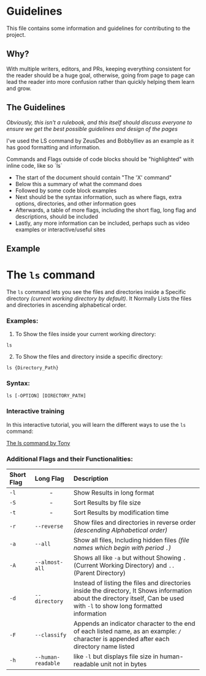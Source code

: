 # Guidelines
This file contains some information and guidelines for contributing to the project.

## Why?
With multiple writers, editors, and PRs, keeping everything consistent for the reader should be a huge goal,
otherwise, going from page to page can lead the reader into more confusion rather than quickly helping them learn and grow.

## The Guidelines
*Obviously, this isn't a rulebook, and this itself should discuss everyone to ensure we get the best possible guidelines and design of the pages*

I've used the LS command by ZeusDes and BobbyIliev as an example as it has good formatting and information.

Commands and Flags outside of code blocks should be "highlighted" with inline code, like so \`ls`



- The start of the document should contain "The 'X' command"
- Below this a summary of what the command does
- Followed by some code block examples
- Next should be the syntax information, such as where flags, extra options, directories, and other information goes
- Afterwards, a table of more flags, including the short flag, long flag and descriptions, should be included
- Lastly, any more information can be included, perhaps such as video examples or interactive/useful sites


## Example



# The `ls` command

The `ls` command lets you see the files and directories inside a Specific directory *(current working directory by default)*.
It Normally Lists the files and directories in ascending alphabetical order.

### Examples:

1. To Show the files inside your current working directory:

```
ls
```

2. To Show the files and directory inside a specific directory:

```
ls {Directory_Path}
```

### Syntax:

```
ls [-OPTION] [DIRECTORY_PATH]
```

### Interactive training

In this interactive tutorial, you will learn the different ways to use the `ls` command:

[The ls command by Tony](https://devdojo.com/tnylea/ls-command)

### Additional Flags and their Functionalities:

|**Short Flag**   |**Long Flag**   |**Description**   |
|:---|:---|:---|
|`-l`|<center>-</center>|Show Results in long format|
|`-S`|<center>-</center>|Sort Results by file size|
|`-t`|<center>-</center>|Sort Results by modification time|
|`-r`|`--reverse`|Show files and directories in reverse order *(descending Alphabetical order)*|
|`-a`|`--all`|Show all files, Including hidden files *(file names which begin with period `.`)*|
|`-A`|`--almost-all`|Shows all like `-a` but without Showing `.`(Current Working Directory) and `..` (Parent Directory)|
|`-d`|`--directory`|Instead of listing the files and directories inside the directory, It Shows information about the directory itself, Can be used with `-l` to show long formatted information|
|`-F`|`--classify`|Appends an indicator character to the end of each listed name, as an example: `/` character is appended after each directory name listed|
|`-h`|`--human-readable`|like `-l` but displays file size in human-readable unit not in bytes
